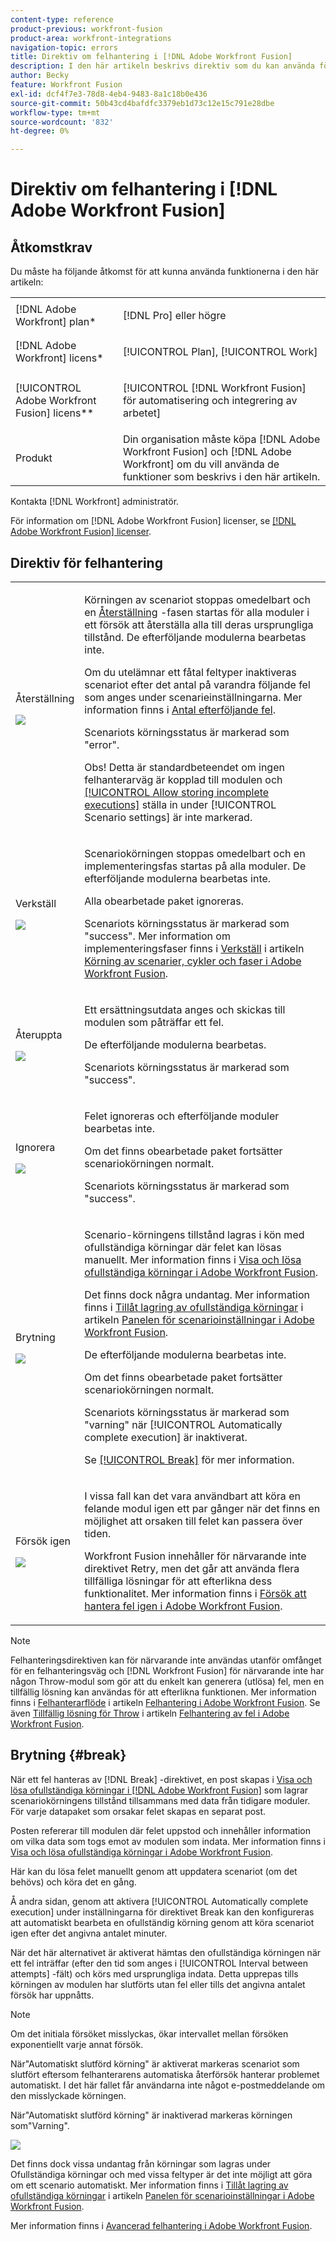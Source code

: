 ```yaml
---
content-type: reference
product-previous: workfront-fusion
product-area: workfront-integrations
navigation-topic: errors
title: Direktiv om felhantering i [!DNL Adobe Workfront Fusion]
description: I den här artikeln beskrivs direktiv som du kan använda för felhantering i [!DNL Adobe Workfront Fusion] scenarier.
author: Becky
feature: Workfront Fusion
exl-id: dcf4f7e3-78d8-4eb4-9483-8a1c18b0e436
source-git-commit: 50b43cd4bafdfc3379eb1d73c12e15c791e28dbe
workflow-type: tm+mt
source-wordcount: '832'
ht-degree: 0%

---
```


# Direktiv om felhantering i [!DNL Adobe Workfront Fusion]

## Åtkomstkrav

Du måste ha följande åtkomst för att kunna använda funktionerna i den här artikeln:

<table style="table-layout:auto"> 
 <col> 
 <col> 
 <tbody> 
  <tr> 
   <td role="rowheader">[!DNL Adobe Workfront] plan*</td> 
   <td> <p>[!DNL Pro] eller högre</p> </td> 
  </tr> 
  <tr data-mc-conditions=""> 
   <td role="rowheader">[!DNL Adobe Workfront] licens*</td> 
   <td> <p>[!UICONTROL Plan], [!UICONTROL Work]</p> </td> 
  </tr> 
  <tr> 
   <td role="rowheader">[!UICONTROL Adobe Workfront Fusion] licens**</td> 
   <td> <p>[!UICONTROL [!DNL Workfront Fusion] för automatisering och integrering av arbetet] </p>  </td> 
  </tr> 
  <tr> 
   <td role="rowheader">Produkt</td> 
   <td>Din organisation måste köpa [!DNL Adobe Workfront Fusion] och [!DNL Adobe Workfront] om du vill använda de funktioner som beskrivs i den här artikeln.</td> 
  </tr> 
 </tbody> 
</table>

Kontakta [!DNL Workfront] administratör.

För information om [!DNL Adobe Workfront Fusion] licenser, se [[!DNL Adobe Workfront Fusion] licenser](../../workfront-fusion/get-started/license-automation-vs-integration.md).

## Direktiv för felhantering

<table style="table-layout:auto">
 <col> 
 <col> 
 <tbody> 
  <tr> 
   <td role="rowheader"> <p>Återställning</p> <p> <img src="assets/rollback.png"> </p> </td> 
   <td> <p>Körningen av scenariot stoppas omedelbart och en <a href="../../workfront-fusion/scenarios/scenario-execution-cycles-phases.md#rollback" class="MCXref xref">Återställning</a> -fasen startas för alla moduler i ett försök att återställa alla till deras ursprungliga tillstånd. De efterföljande modulerna bearbetas inte.</p> <p>Om du utelämnar ett fåtal feltyper inaktiveras scenariot efter det antal på varandra följande fel som anges under scenarieinställningarna. Mer information finns i <a href="../../workfront-fusion/scenarios/scenario-settings-panel.md#number" class="MCXref xref">Antal efterföljande fel</a>.</p> <p>Scenariots körningsstatus är markerad som "error".</p> <p>Obs! Detta är standardbeteendet om ingen felhanterarväg är kopplad till modulen och <a href="../../workfront-fusion/scenarios/scenario-settings-panel.md#allow" class="MCXref xref">[!UICONTROL Allow storing incomplete executions]</a> ställa in under [!UICONTROL Scenario settings] är inte markerad.</p> </td> 
  </tr> 
  <tr> 
   <td role="rowheader"> <p>Verkställ</p> <p> <img src="assets/commit.png"> </p> </td> 
   <td> <p>Scenariokörningen stoppas omedelbart och en implementeringsfas startas på alla moduler. De efterföljande modulerna bearbetas inte.</p> <p>Alla obearbetade paket ignoreras.</p> <p>Scenariots körningsstatus är markerad som "success". Mer information om implementeringsfaser finns i <a href="../../workfront-fusion/scenarios/scenario-execution-cycles-phases.md#commit" class="MCXref xref">Verkställ</a> i artikeln <a href="../../workfront-fusion/scenarios/scenario-execution-cycles-phases.md" class="MCXref xref">Körning av scenarier, cykler och faser i Adobe Workfront Fusion</a>.</p> </td> 
  </tr> 
  <tr> 
   <td role="rowheader"> <p>Återuppta</p> <p> <img src="assets/resume.png"> </p> </td> 
   <td> <p>Ett ersättningsutdata anges och skickas till modulen som påträffar ett fel.</p> <p>De efterföljande modulerna bearbetas.</p> <p>Scenariots körningsstatus är markerad som "success".</p> </td> 
  </tr> 
  <tr> 
   <td role="rowheader"> <p>Ignorera</p> <p> <img src="assets/ignore.png"> </p> </td> 
   <td> <p>Felet ignoreras och efterföljande moduler bearbetas inte.</p> <p>Om det finns obearbetade paket fortsätter scenariokörningen normalt.</p> <p>Scenariots körningsstatus är markerad som "success".</p> </td> 
  </tr> 
  <tr> 
   <td role="rowheader"> <p>Brytning</p> <p> <img src="assets/break.png"> </p> </td> 
   <td> <p>Scenario-körningens tillstånd lagras i kön med ofullständiga körningar där felet kan lösas manuellt. Mer information finns i <a href="../../workfront-fusion/scenarios/view-and-resolve-incomplete-executions.md" class="MCXref xref">Visa och lösa ofullständiga körningar i Adobe Workfront Fusion</a>. </p> <p>Det finns dock några undantag. Mer information finns i <a href="../../workfront-fusion/scenarios/scenario-settings-panel.md#allow" class="MCXref xref">Tillåt lagring av ofullständiga körningar</a> i artikeln <a href="../../workfront-fusion/scenarios/scenario-settings-panel.md" class="MCXref xref">Panelen för scenarioinställningar i Adobe Workfront Fusion</a>.</p> <p>De efterföljande modulerna bearbetas inte.</p> <p>Om det finns obearbetade paket fortsätter scenariokörningen normalt.</p> <p>Scenariots körningsstatus är markerad som "varning" när [!UICONTROL Automatically complete execution] är inaktiverat.</p> <p>Se <a href="#break" class="MCXref xref">[!UICONTROL Break]</a> för mer information.</p> </td> 
  </tr> 
  <tr> 
   <td role="rowheader"> <p>Försök igen</p> <p> <img src="assets/retry.png"> </p> </td> 
   <td> <p>I vissa fall kan det vara användbart att köra en felande modul igen ett par gånger när det finns en möjlighet att orsaken till felet kan passera över tiden.</p> <p>Workfront Fusion innehåller för närvarande inte direktivet Retry, men det går att använda flera tillfälliga lösningar för att efterlikna dess funktionalitet. Mer information finns i <a href="../../workfront-fusion/errors/retry.md" class="MCXref xref">Försök att hantera fel igen i Adobe Workfront Fusion</a>.</p> </td> 
  </tr> 
 </tbody> 
</table>

>[!NOTE]
>
>Felhanteringsdirektiven kan för närvarande inte användas utanför omfånget för en felhanteringsväg och [!DNL Workfront Fusion] för närvarande inte har någon Throw-modul som gör att du enkelt kan generera (utlösa) fel, men en tillfällig lösning kan användas för att efterlikna funktionen. Mer information finns i [Felhanterarflöde](../../workfront-fusion/errors/error-handling.md#error) i artikeln [Felhantering i Adobe Workfront Fusion](../../workfront-fusion/errors/error-handling.md). Se även [Tillfällig lösning för Throw](../../workfront-fusion/errors/throw.md#workarou) i artikeln [Felhantering av fel i Adobe Workfront Fusion](../../workfront-fusion/errors/throw.md).

## Brytning {#break}

När ett fel hanteras av [!DNL Break] -direktivet, en post skapas i [Visa och lösa ofullständiga körningar i [!DNL Adobe Workfront Fusion]](../../workfront-fusion/scenarios/view-and-resolve-incomplete-executions.md) som lagrar scenariokörningens tillstånd tillsammans med data från tidigare moduler. För varje datapaket som orsakar felet skapas en separat post.

Posten refererar till modulen där felet uppstod och innehåller information om vilka data som togs emot av modulen som indata. Mer information finns i [Visa och lösa ofullständiga körningar i Adobe Workfront Fusion](../../workfront-fusion/scenarios/view-and-resolve-incomplete-executions.md).

Här kan du lösa felet manuellt genom att uppdatera scenariot (om det behövs) och köra det en gång.

Å andra sidan, genom att aktivera [!UICONTROL Automatically complete execution] under inställningarna för direktivet Break kan den konfigureras att automatiskt bearbeta en ofullständig körning genom att köra scenariot igen efter det angivna antalet minuter.

När det här alternativet är aktiverat hämtas den ofullständiga körningen när ett fel inträffar (efter den tid som anges i [!UICONTROL Interval between attempts] -fält) och körs med ursprungliga indata. Detta upprepas tills körningen av modulen har slutförts utan fel eller tills det angivna antalet försök har uppnåtts.

>[!NOTE]
>
>Om det initiala försöket misslyckas, ökar intervallet mellan försöken exponentiellt varje annat försök.

När&quot;Automatiskt slutförd körning&quot; är aktiverat markeras scenariot som slutfört eftersom felhanterarens automatiska återförsök hanterar problemet automatiskt. I det här fallet får användarna inte något e-postmeddelande om den misslyckade körningen.

När&quot;Automatiskt slutförd körning&quot; är inaktiverad markeras körningen som&quot;Varning&quot;.

![](assets/break-directive-350x241.png)

Det finns dock vissa undantag från körningar som lagras under Ofullständiga körningar och med vissa feltyper är det inte möjligt att göra om ett scenario automatiskt. Mer information finns i [Tillåt lagring av ofullständiga körningar](../../workfront-fusion/scenarios/scenario-settings-panel.md#allow) i artikeln [Panelen för scenarioinställningar i Adobe Workfront Fusion](../../workfront-fusion/scenarios/scenario-settings-panel.md).

Mer information finns i [Avancerad felhantering i Adobe Workfront Fusion](../../workfront-fusion/errors/advanced-error-handling.md).
